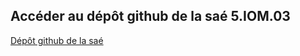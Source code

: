 ## Accéder au dépôt github de la saé 5.IOM.03
[Dépôt github de la saé](https://github.com/ThomasM2568/Sae5.IOM.03-Qualifier-les-architectures-de-reseaux-hybrides-dediees-l-IoT)
